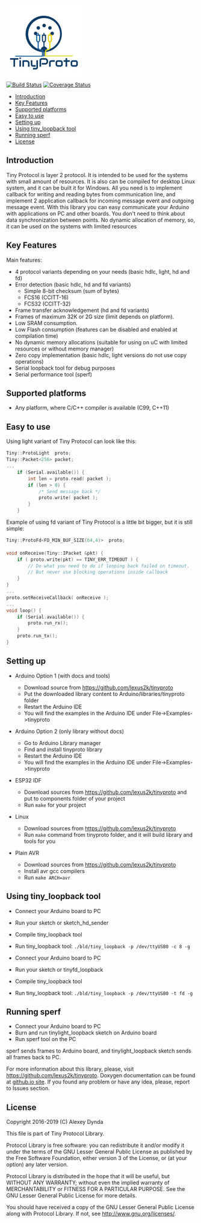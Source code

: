![Tiny Protocol](.travis/tinylogo.png)<br>
[![Build Status](https://travis-ci.org/lexus2k/tinyproto.svg?branch=master)](https://travis-ci.org/lexus2k/tinyproto)
[![Coverage Status](https://coveralls.io/repos/github/lexus2k/tinyproto/badge.svg?branch=master)](https://coveralls.io/github/lexus2k/tinyproto?branch=master)

[tocstart]: # (toc start)

  * [Introduction](#introduction)
  * [Key Features](#key-features)
  * [Supported platforms](#supported-platforms)
  * [Easy to use](#easy-to-use)
  * [Setting up](#setting-up)
  * [Using tiny_loopback tool](#using-tiny_loopback-tool)
  * [Running sperf](#running-sperf)
  * [License](#license)

[tocend]: # (toc end)

## Introduction

Tiny Protocol is layer 2 protocol. It is intended to be used for the systems with
small amount of resources. It is also can be compiled for desktop Linux system, and it can
be built it for Windows. All you need is to implement callback for writing and
reading bytes from communication line, and implement 2 application callback for incoming
message event and outgoing message event. With this library you can easy communicate your Arduino with applications
on PC and other boards. You don't need to think about data synchronization
between points. No dynamic allocation of memory, so, it can be used on the systems with limited resources

## Key Features

Main features:
 * 4 protocol variants depending on your needs (basic hdlc, light, hd and fd)
 * Error detection (basic hdlc, hd and fd variants)
   * Simple 8-bit checksum (sum of bytes)
   * FCS16 (CCITT-16)
   * FCS32 (CCITT-32)
 * Frame transfer acknowledgement (hd and fd variants)
 * Frames of maximum 32K or 2G size (limit depends on platform).
 * Low SRAM consumption.
 * Low Flash consumption (features can be disabled and enabled at compilation time)
 * No dynamic memory allocations (suitable for using on uC with limited resources or without memory manager)
 * Zero copy implementation (basic hdlc, light versions do not use copy operations)
 * Serial loopback tool for debug purposes
 * Serial performance tool (sperf)

## Supported platforms

 * Any platform, where C/C++ compiler is available (C99, C++11)

## Easy to use

Using light variant of Tiny Protocol can look like this:
```.cpp
Tiny::ProtoLight  proto;
Tiny::Packet<256> packet;
...
    if (Serial.available()) {
        int len = proto.read( packet );
        if (len > 0) {
            /* Send message back */
            proto.write( packet );
        }
    }
```

Example of using fd variant of Tiny Protocol is a little bit bigger, but it is still simple:
```.cpp
Tiny::ProtoFd<FD_MIN_BUF_SIZE(64,4)>  proto;

void onReceive(Tiny::IPacket &pkt) {
    if ( proto.write(pkt) == TINY_ERR_TIMEOUT ) {
        // Do what you need to do if looping back failed on timeout.
        // But never use blocking operations inside callback
    }
}
...
proto.setReceiveCallback( onReceive );
...
void loop() {
    if (Serial.available()) {
        proto.run_rx();
    }
    proto.run_tx();
}
```

## Setting up

 * Arduino Option 1 (with docs and tools)
   * Download source from https://github.com/lexus2k/tinyproto
   * Put the downloaded library content to Arduino/libraries/tinyproto folder
   * Restart the Arduino IDE
   * You will find the examples in the Arduino IDE under File->Examples->tinyproto

 * Arduino Option 2 (only library without docs)
   * Go to Arduino Library manager
   * Find and install tinyproto library
   * Restart the Arduino IDE
   * You will find the examples in the Arduino IDE under File->Examples->tinyproto

 * ESP32 IDF
   * Download sources from https://github.com/lexus2k/tinyproto and put to components
     folder of your project
   * Run `make` for your project

 * Linux
   * Download sources from https://github.com/lexus2k/tinyproto
   * Run `make` command from tinyproto folder, and it will build library and tools for you

 * Plain AVR
   * Download sources from https://github.com/lexus2k/tinyproto
   * Install avr gcc compilers
   * Run `make ARCH=avr`

## Using tiny_loopback tool

 * Connect your Arduino board to PC
 * Run your sketch or sketch_hd_sender
 * Compile tiny_loopback tool
 * Run tiny_loopback tool: `./bld/tiny_loopback -p /dev/ttyUSB0 -c 8 -g`

 * Connect your Arduino board to PC
 * Run your sketch or tinyfd_loopback
 * Compile tiny_loopback tool
 * Run tiny_loopback tool: `./bld/tiny_loopback -p /dev/ttyUSB0 -t fd -g`

## Running sperf

 * Connect your Arduino board to PC
 * Burn and run tinylight_loopback sketch on Arduino board
 * Run sperf tool on the PC

sperf sends frames to Arduino board, and tinylight_loopback sketch sends all frames back to PC.

For more information about this library, please, visit https://github.com/lexus2k/tinyproto.
Doxygen documentation can be found at [github.io site](http://lexus2k.github.io/tinyproto).
If you found any problem or have any idea, please, report to Issues section.

## License

Copyright 2016-2019 (C) Alexey Dynda

This file is part of Tiny Protocol Library.

Protocol Library is free software: you can redistribute it and/or modify
it under the terms of the GNU Lesser General Public License as published by
the Free Software Foundation, either version 3 of the License, or
(at your option) any later version.

Protocol Library is distributed in the hope that it will be useful,
but WITHOUT ANY WARRANTY; without even the implied warranty of
MERCHANTABILITY or FITNESS FOR A PARTICULAR PURPOSE.  See the
GNU Lesser General Public License for more details.

You should have received a copy of the GNU Lesser General Public License
along with Protocol Library.  If not, see <http://www.gnu.org/licenses/>.

